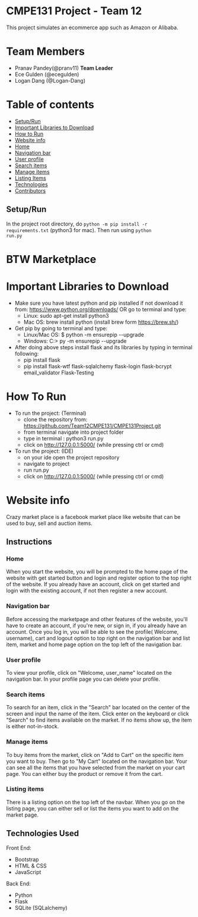 # CMPE131 Project - Team 12
This project simulates an ecommerce app such as Amazon or Alibaba.
# Team Members
- Pranav Pandey(@pranv11) **Team Leader**
- Ece Gulden (@ecegulden)
- Logan Dang (@Logan-Dang)


# Table of contents
* [Setup/Run](#setup/run)
* [Important Libraries to Download](#important-libraries-to-download)
* [How to Run](#how-to-run)
* [Website info](#website-info)
* [Home](#home)
* [Navigation bar](#navigation-bar)
* [User profile](#user-profile)
* [Search items](#search-items)
* [Manage items](#manage-items)
* [Listing Items](#Listing-items)
* [Technologies](#technologies)
* [Contributors](#contributors)

## Setup/Run
In the project root directory, do <code>python -m pip install -r requirements.txt</code> (python3 for mac). Then run using <code>python run.py</code>

# BTW Marketplace
# Important Libraries to Download
* Make sure you have latest python and pip installed if not download it from: https://www.python.org/downloads/ OR go to terminal and type:
    * Linux: sudo apt-get install python3
    * Mac OS: brew install python (install brew form https://brew.sh/)
* Get pip by going to terminal and type: 
    * Linux/Mac OS: $ python -m ensurepip --upgrade
    * Windows: C:> py -m ensurepip --upgrade
* After doing above steps install flask and its libraries by typing in terminal following:
    * pip install flask
    * pip install flask-wtf flask-sqlalchemy flask-login flask-bcrypt email_validator Flask-Testing

# How To Run
* To run the project: (Terminal)
    * clone the repository from: https://github.com/Team12CMPE131/CMPE131Project.git
    * from terminal navigate into project folder 
    * type in terminal : python3 run.py
    * click on http://127.0.0.1:5000/ (while pressing ctrl or cmd)
* To run the project: (IDE)
    * on your ide open the project repository 
    * navigate to project
    * run run.py
    * click on http://127.0.0.1:5000/ (while pressing ctrl or cmd)




# Website info
Crazy market place is a facebook market place like website that can be used to buy, sell and auction items.


## Instructions



### Home
When you start the website, you will be prompted to the home page of the website with get started button and login and register option to the top right of the website. If you already have an account, click on get started and login with the existing account, if not then register a new account.

### Navigation bar
Before accessing the marketpage and other features of the website, you'll have to create an account, if you're new, or sign in, if you already have an account. 
Once you log in, you will be able to see the profile( Welcome, username), cart and logout option to top right on the navigation bar and list item, market and home page option on the top left of the navigation bar.


### User profile
To view your profile, click on "Welcome, user_name" located on the navigation bar. In your profile page you can delete your profile.


### Search items
To search for an item, click in the "Search" bar located on the center of the screen and input the name of the item. 
Click enter on the keyboard or click "Search" to find items available on the market. If no items show up, the item is either not-in-stock. 

### Manage items
To buy items from the market, click on "Add to Cart" on the specific item you want to buy. Then go to "My Cart" located on the navigation bar. 
Your can see all the items that you have selected from the market on your cart page. You can either buy the product or remove it from the cart.

### Listing items
There is a listing option on the top left of the navbar. When you go on the listing page, you can either sell or list the items you want to add on the market page.



## Technologies Used
Front End:
* Bootstrap
* HTML & CSS
* JavaScript

Back End:
* Python
* Flask
* SQLite (SQLalchemy)


